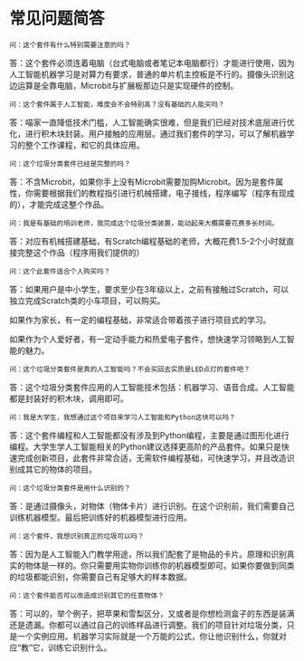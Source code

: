 # 常见问题简答

`问：这个套件有什么特别需要注意的吗？`

答：这个套件必须连着电脑（台式电脑或者笔记本电脑都行）才能进行使用，因为人工智能机器学习是对算力有要求，普通的单片机主控板是不行的。摄像头识别这边运算是全靠电脑，Microbit与扩展板那边只是实现硬件的控制。



`问：这个套件属于人工智能，难度会不会特别高？没有基础的人能买吗？`

答：喵家一直降低技术门槛，人工智能确实很难，但是我们已经对技术底层进行优化，进行积木块封装。用户接触的应用层。通过我们套件的学习，可以了解机器学习的整个工作课程，和它的具体应用。



`问：这个垃圾分类套件已经是完整的吗？`

答：不含Microbit，如果你手上没有Microbit需要加购Microbit。因为是套件属性，你需要根据我们的教程指引进行机械搭建，电子接线，程序编写（程序有现成的），才能完成这整个作品。



`问：我是有基础的培训老师，我完成这个垃圾分类装置，能动起来大概需要花费多长时间。`

答：对应有机械搭建基础，有Scratch编程基础的老师，大概花费1.5-2个小时就直接完整这个作品（程序用我们提供的）



`问：这个此套件适合个人购买吗？`

答：如果用户是中小学生，要求至少在3年级以上，之前有接触过Scratch，可以独立完成Scratch类的小车项目，可以购买。

如果作为家长，有一定的编程基础，非常适合带着孩子进行项目式的学习。

如果作为个人爱好者，有一定动手能力和热爱电子套件，想快速学习领略到人工智能的魅力。



`问：这个垃圾分类套件是真的人工智能吗？不会买回去实质是LED点灯的套件吧？`

答：这个垃圾分类套件应用的人工智能技术包括：机器学习、语音合成。人工智能都是封装好的积木块，调用即可。



`问：我是大学生，我想通过这个项目来学习人工智能和Python这块可以吗？`

答：这个套件编程和人工智能都没有涉及到Python编程，主要是通过图形化进行编程。大学生学人工智能相关的Python建议选择更高阶的产品套件。如果只是快速完成创新项目，此套件非常合适，无需软件编程基础，可快速学习，并且改造识别成其它的物体的项目。



`问：这个垃圾分类套件是用什么识别的？`

答：是通过摄像头，对物体（物体卡片）进行识别。在这个识别前，我们需要自己训练机器模型。最后把训练好的机器模型进行应用。



`问：这个套件，我想识别真正的垃圾可以吗？`

答：因为是人工智能入门教学用途，所以我们配套了是物品的卡片。原理和识别真实的物体是一样的。你只需要用实物你训练你的机器模型即可。如果你要做到同类的垃圾都能识别，你需要自己有足够大的样本数据。



`问：这个套件能否可以改造成识别其它的任意物体？`

答：可以的，举个例子，把苹果和雪梨区分，又或者是你想检测盒子的东西是装满还是遗漏。你都可以通过自己的训练样品进行调整。我们的项目针对垃圾分类，只是一个实例应用。机器学习实际就是一个万能的公式，你让他识别什么，你就对应“教”它，训练它识别什么。